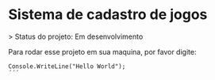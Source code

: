 <h1>Sistema de cadastro de jogos</h1>
> Status do projeto: Em desenvolvimento

Para rodar esse projeto em sua maquina, por favor digite:

```
Console.WriteLine("Hello World");
´´´
